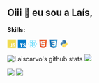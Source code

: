 ## Oiii 👋 eu sou a Laís,

**Skills:** 


  <code><img align="center" alt="Js" height="20"  src="https://raw.githubusercontent.com/devicons/devicon/master/icons/javascript/javascript-plain.svg"></code>
  <code><img align="center" alt="Ts" height="20"  src="https://raw.githubusercontent.com/devicons/devicon/master/icons/typescript/typescript-plain.svg"></code>
  <code><img align="center" alt="React" height="20"  src="https://raw.githubusercontent.com/devicons/devicon/master/icons/react/react-original.svg"></code>
  <code><img align="center" alt="HTML" height="20"  src="https://raw.githubusercontent.com/devicons/devicon/master/icons/html5/html5-original.svg"></code>
  <code><img align="center" alt="CSS" height="20"  src="https://raw.githubusercontent.com/devicons/devicon/master/icons/css3/css3-original.svg"></code>
  <code><img align="center" alt="Python" height="20" src="https://raw.githubusercontent.com/devicons/devicon/master/icons/python/python-original.svg"></code>


  <!--
  <a href="https://github.com/laiscarvo/github-readme-stats">
  <img align="center" src="https://github-readme-stats.vercel.app/api?username=laiscarvo&count_private=true&show_icons=true&theme=dracula" />
</a>
<a href="https://github.com/laiscarvo/github-readme-stats">
  <img align="center" src="https://github-readme-stats.vercel.app/api/top-langs/?username=laiscarvo&langs_count=8&layout=compact&show_icons=true&theme=dracula" />
</a>
--->

![Laiscarvo's github stats](https://github-readme-stats.vercel.app/api?username=laiscarvo&show_icons=true&hide_border=true)
<img height="180em" src="https://github-readme-stats.vercel.app/api/top-langs/?username=laiscarvo&layout=compact&langs_count=8"/>

<div> 
  <a href = "mailto:laiscarvoliveira@gmail.com"><img src="https://img.shields.io/badge/-Gmail-%23333?style=for-the-badge&logo=gmail&logoColor=white" target="_blank"></a>
  <a href="linkedin.com/in/laís-oliveira-6520a9141" target="_blank"><img src="https://img.shields.io/badge/-LinkedIn-%230077B5?style=for-the-badge&logo=linkedin&logoColor=white" target="_blank"></a> 
  
</div>
